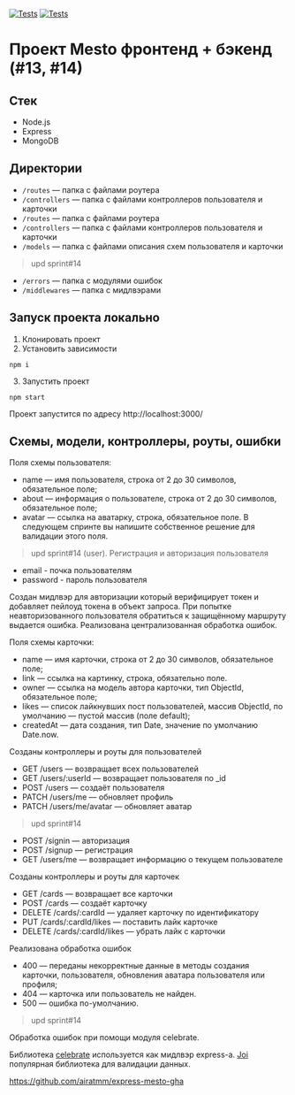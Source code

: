 [![Tests](https://github.com/airatmm/express-mesto-gha/actions/workflows/tests-13-sprint.yml/badge.svg)](https://github.com/airatmm/express-mesto-gha/actions/workflows/tests-13-sprint.yml) [![Tests](https://github.com/airatmm/express-mesto-gha/actions/workflows/tests-14-sprint.yml/badge.svg)](https://github.com/airatmm/express-mesto-gha/actions/workflows/tests-14-sprint.yml)

# Проект Mesto фронтенд + бэкенд (#13, #14)

## Стек

* Node.js
* Express
* MongoDB

## Директории

* `/routes` — папка с файлами роутера
* `/controllers` — папка с файлами контроллеров пользователя и карточки
* `/routes` — папка с файлами роутера
* `/controllers` — папка с файлами контроллеров пользователя и карточки
* `/models` — папка с файлами описания схем пользователя и карточки

> upd sprint#14

* `/errors` — папка с модулями ошибок
* `/middlewares` — папка с мидлвэрами
>

## Запуск проекта локально

1. Клонировать проект
2. Установить зависимости
```
npm i
```
3. Запустить проект
```
npm start
```
Проект запустится по адресу http://localhost:3000/

## Схемы, модели, контроллеры, роуты, ошибки
Поля схемы пользователя:

- name — имя пользователя, строка от 2 до 30 символов, обязательное поле;
- about — информация о пользователе, строка от 2 до 30 символов, обязательное поле;
- avatar — ссылка на аватарку, строка, обязательное поле. В следующем спринте вы напишите собственное решение для валидации этого поля.

> upd sprint#14 (user). Регистрация и авторизация пользователя
- email - почка пользователям
- password - пароль пользователя

Создан мидлвэр для авторизации который верифицирует токен и добавляет пейлоуд токена в объект запроса. При попытке неавторизованного пользователя обратиться к защищённому маршруту выдается ошибка. Реализована централизованная обработка ошибок.
>

Поля схемы карточки:

- name — имя карточки, строка от 2 до 30 символов, обязательное поле;
- link — ссылка на картинку, строка, обязательно поле.
- owner — ссылка на модель автора карточки, тип ObjectId, обязательное поле;
- likes — список лайкнувших пост пользователей, массив ObjectId, по умолчанию — пустой массив (поле default);
- createdAt — дата создания, тип Date, значение по умолчанию Date.now.

Созданы контроллеры и роуты для пользователей

- GET /users — возвращает всех пользователей
- GET /users/:userId — возвращает пользователя по \_id
- POST /users — создаёт пользователя
- PATCH /users/me — обновляет профиль
- PATCH /users/me/avatar — обновляет аватар

> upd sprint#14
- POST /signin — авторизация
- POST /signup — регистрация
- GET /users/me — возвращает информацию о текущем пользователе
>
Созданы контроллеры и роуты для карточек

- GET /cards — возвращает все карточки
- POST /cards — создаёт карточку
- DELETE /cards/:cardId — удаляет карточку по идентификатору
- PUT /cards/:cardId/likes — поставить лайк карточке
- DELETE /cards/:cardId/likes — убрать лайк с карточки

Реализована обработка ошибок

- 400 — переданы некорректные данные в методы создания карточки, пользователя, обновления аватара пользователя или профиля;
- 404 — карточка или пользователь не найден.
- 500 — ошибка по-умолчанию.

>upd sprint#14

Обработка ошибок при помощи модуля celebrate.

Библиотека [celebrate](https://www.npmjs.com/package/celebrate) используется как мидлвэр express-а. [Joi](https://github.com/sideway/joi/tree/master) популярная библиотека для валидации данных.
>

https://github.com/airatmm/express-mesto-gha
